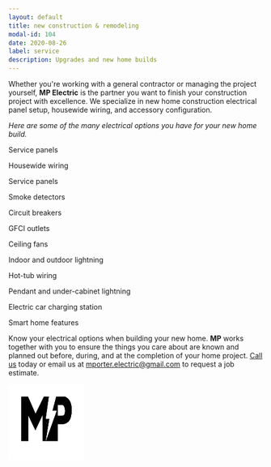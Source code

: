 ```yaml
---
layout: default
title: new construction & remodeling
modal-id: 104
date: 2020-08-26
label: service
description: Upgrades and new home builds
---
```


Whether you're working with a general contractor or managing the project yourself, **MP Electric** is the partner you want to finish your construction project with excellence. We specialize in new home construction electrical panel setup, housewide wiring, and accessory configuration.

_Here are some of the many electrical options you have for your new home build._

Service panels

Housewide wiring

Service panels

Smoke detectors

Circuit breakers

GFCI outlets

Ceiling fans

Indoor and outdoor lightning

Hot-tub wiring

Pendant and under-cabinet lightning

Electric car charging station

Smart home features

Know your electrical options when building your new home. **MP** works together with you to ensure the things you care about are known and planned out before, during, and at the completion of your home project. [Call us](tel:+14046677970) today or email us at mporter.electric@gmail.com to request a job estimate.

<img align="center" src="/img/mp-black-small.svg" width="150" height="150">
